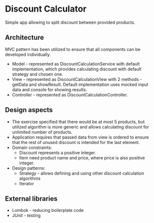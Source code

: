 # Discount Calculator
Simple app allowing to split discount between provided products.

## Architecture
MVC pattern has been utilized to ensure that all components can be developed individually.
* Model - represented as DiscountCalculationService with default implementation, which provides calculating discount with default strategy and chosen one.
* View - represented as DiscountCalculationView with 2 methods - getData and showResult. Default implementation uses mocked input data and console for showing results.
* Controller - represented as DiscountCalculationController.

## Design aspects
* The exercise specified that there would be at most 5 products, but utilized algorithm is more generic and allows calculating discount for unlimited number of products.
* Application requires that passed data from view is ordered to ensure that the rest of unused discount is intended for the last element.
* Domain constraints:
  * Discount represents a positive integer.
  * Item need product name and price, where price is also positive integer.
* Design patterns:
  * Strategy - allows defining and using other discount calculation algorithms
  * Iterator

## External libraries
* Lombok - reducing boilerplate code
* JUnit - testing